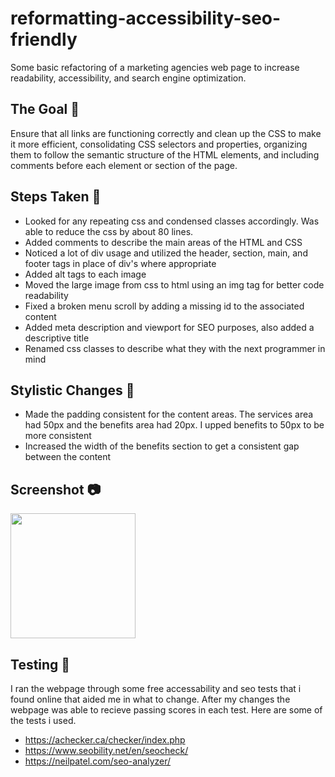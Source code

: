 # reformatting-accessibility-seo-friendly 
Some basic refactoring of a marketing agencies web page to increase readability, accessibility, and search engine optimization. 

## The Goal :goal_net:
Ensure that all links are functioning correctly and clean up the CSS to make it more efficient, consolidating CSS selectors and properties, organizing them to follow the semantic structure of the HTML elements, and including comments before each element or section of the page.

## Steps Taken :shoe:
* Looked for any repeating css and condensed classes accordingly. Was able to reduce the css by about 80 lines. 
* Added comments to describe the main areas of the HTML and CSS
* Noticed a lot of div usage and utilized the header, section, main, and footer tags in place of div's where appropriate 
* Added alt tags to each image
* Moved the large image from css to html using an img tag for better code readability
* Fixed a broken menu scroll by adding a missing id to the associated content
* Added meta description and viewport for SEO purposes, also added a descriptive title
* Renamed css classes to describe what they with the next programmer in mind

## Stylistic Changes :art:
* Made the padding consistent for the content areas. The services area had 50px and the benefits area had 20px. I upped benefits to 50px to be more consistent
* Increased the width of the benefits section to get a consistent gap between the content

## Screenshot :camera:
<img src="images/screenshot-of-page.png" width="200">

## Testing :pencil:
I ran the webpage through some free accessability and seo tests that i found online that aided me in what to change. After my changes the webpage was able to recieve passing scores in each test. Here are some of the tests i used.
* https://achecker.ca/checker/index.php
* https://www.seobility.net/en/seocheck/
* https://neilpatel.com/seo-analyzer/

